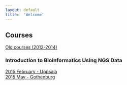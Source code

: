```yaml
---
layout: default
title:  'Welcome'
---
```

 

## Courses

[Old courses (2012-2014)](http://uppnex.se/courses)

### Introduction to Bioinformatics Using NGS Data

[2015 February - Uppsala](introngs1502/)  
[2015 May - Gothenburg](introngs1505/)  




